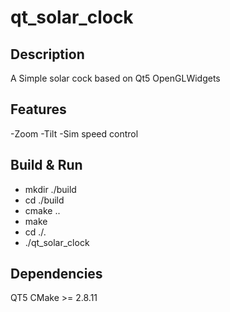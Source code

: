 # qt_solar_clock
## Description
A Simple solar cock based on Qt5 OpenGLWidgets

## Features
-Zoom
-Tilt
-Sim speed control

## Build & Run
- mkdir ./build
- cd ./build
- cmake ..
- make 
- cd ./.
- ./qt_solar_clock

## Dependencies
QT5
CMake >= 2.8.11
